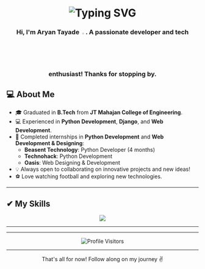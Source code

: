 <h1 align="center">
  <img src="https://readme-typing-svg.demolab.com?font=Fira+Code&weight=500&size=30&duration=2000&pause=3000&color=F7F7F7&width=435&lines=Hello+there%2C+I'm+Aryan!;Hola%2C+soy+Aryan!;%E3%81%93%E3%82%93%E3%81%AB%E3%81%A1%E3%81%AF%E3%80%81%E3%82%A2%E3%83%AA%E3%82%A2%E3%83%B3%E3%81%A7%E3%81%99%EF%BC%81;Hello+there%2C+I'm+Aryan!;+Bonjour%2C+je+suis+Aryan!;Cze%C5%9B%C4%87%2C+jestem+Aryan!;%D0%9F%D1%80%D0%B8%D0%B2%D0%B5%D1%82%2C+%D1%8F+%D0%90%D1%80%D1%8C%D1%8F%D0%BD!;Hello+there%2C+I'm+Aryan!;+Ol%C3%A1%2C+eu+sou+Aryan!" 
       alt="Typing SVG" />
</h1>

<h3 align="center">
  Hi, I'm Aryan Tayade <img width="2.5%" src="https://media.tenor.com/e3GqicbfhMYAAAAi/get-greeting-get-greetings.gif">.  
  A passionate developer and tech enthusiast! Thanks for stopping by.
</h3>

## 💻 **About Me**

- 🎓 Graduated in **B.Tech** from **JT Mahajan College of Engineering**.  
- 💻 Experienced in **Python Development**, **Django**, and **Web Development**.  
- 🌟 Completed internships in **Python Development** and **Web Development & Designing**:  
  - **Beasent Technology**: Python Developer (4 months)  
  - **Technohack**: Python Development  
  - **Oasis**: Web Designing & Development  
- 💡 Always open to collaborating on innovative projects and new ideas!  
- ⚽ Love watching football and exploring new technologies.

---

## ✔ **My Skills**

<p align="center">
 <img src="https://skillicons.dev/icons?i=python,django,mysql,postgres,html,css,javascript,git,github,vscode&theme=dark" />
</p>

---
---

<p align="center">
  <img src="https://komarev.com/ghpvc/?username=aryan-tayade&label=Visitors&color=0088cc&style=flat-square" alt="Profile Visitors" />
</p>

---

<p align="center">That's all for now! Follow along on my journey ✌️</p>
